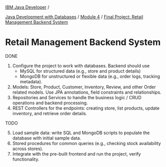 [IBM Java Developer](https://www.coursera.org/professional-certificates/java-developer) /

[Java Development with Databases](https://www.coursera.org/learn/java-development-with-databases/)
/ [Module 4](https://www.coursera.org/learn/java-development-with-databases/home/module/4)
/ [Final Project: Retail Management Backend System](https://www.coursera.org/learn/java-development-with-databases/ungradedLti/5Hnfm/final-project-retail-management-backend-system#)

# Retail Management Backend System

DONE
1. Configure the project to work with databases. Backend should use
   * MySQL for structured data (e.g., store and product details)
   * MongoDB for unstructured or flexible data (e.g., order logs, tracking metadata).
2. Models: Store, Product, Customer, Inventory, Review, and other Order related models.
   Use JPA annotations, field constraints and relationships.
3. Repositories and Services to handle the business logic / CRUD operations and backend processing.
4. REST Controllers for the endpoints: creating store, list products, update inventory, and retrieve order details.

TODO

5. Load sample data: write SQL and MongoDB scripts to populate the database with initial sample data.
6. Stored procedures for common queries (e.g., checking stock availability across stores).
7. Integrate with the pre-built frontend and run the project, verify functionality.
